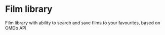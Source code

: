# Film library

Film library with ability to search and save films to your favourites, based on OMDb API